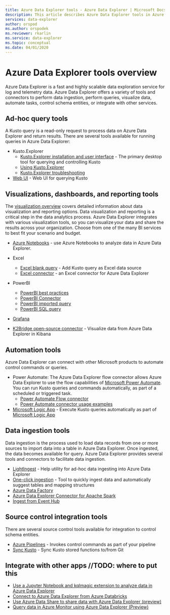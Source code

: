 ```yaml
---
title: Azure Data Explorer tools - Azure Data Explorer | Microsoft Docs
description: This article describes Azure Data Explorer tools in Azure Data Explorer.
services: data-explorer
author: orspod
ms.author: orspodek
ms.reviewer: rkarlin
ms.service: data-explorer
ms.topic: conceptual
ms.date: 04/01/2020
---
```

# Azure Data Explorer tools overview

Azure Data Explorer is a fast and highly scalable data exploration service for log and telemetry data. Azure Data Explorer offers a variety of tools and connectors to perform data ingestion, perform queries, visualize data, automate tasks, control schema entities, or integrate with other services.

## Ad-hoc query tools

A Kusto query is a read-only request to process data on Azure Data Explorer and return results. There are several tools available for running queries in Azure Data Explorer:

* Kusto.Explorer
   * [Kusto.Explorer installation and user interface](./kusto-explorer.md) - The primary desktop tool for querying and controlling Kusto
   * [Using Kusto.Explorer](./kusto-explorer-using.md)
   * [Kusto.Explorer troubleshooting](kusto-explorer-troubleshooting.md)
* [Web UI](../../web-query-data.md) - Web UI for querying Kusto

## Visualizations, dashboards, and reporting tools

The [visualization overview](../../viz-overview.md) covers detailed information about data visualization and reporting options. Data visualization and reporting is a critical step in the data analytics process.  Azure Data Explorer integrates with various visualization tools, so you can visualize your data and share the results across your organization. Choose from one of the many BI services to best fit your scenario and budget.

* [Azure Notebooks](../../azure-notebooks.md) - use Azure Notebooks to analyze data in Azure Data Explorer.
* Excel
    * [Excel blank query](../../excel-blank-query.md) - Add Kusto query as Excel data source
    * [Excel connector](../../excel-connector.md) - an Excel connector for Azure Data Explorer 

* PowerBI
   * [PowerBI best practices](../../power-bi-best-practices.md)
   * [PowerBI Connector](../../power-bi-connector.md)
   * [PowerBI imported query](../../power-bi-imported-query.md) 
   * [PowerBI SQL query](../../power-bi-sql-query.md)

* [Grafana](../../grafana.md)
* [K2Bridge open-source connector](../../k2bridge.md) - Visualize data from Azure Data Explorer in Kibana

## Automation tools

Azure Data Explorer can connect with other Microsoft products to automate control commands or queries.

* Power Automate: The Azure Data Explorer flow connector allows Azure Data Explorer to use the flow capabilities of [Microsoft Power Automate](https://flow.microsoft.com/). You can run Kusto queries and commands automatically, as part of a scheduled or triggered task.
    * [Power Automate Flow connector](../../flow.md)
    * [Power Automate connector usage examples](../../flow-usage.md)
* [Microsoft Logic App](./logicapps.md) - Execute Kusto queries automatically as part of [Microsoft Logic App](https://docs.microsoft.com/azure/logic-apps/logic-apps-what-are-logic-apps)

## Data ingestion tools

Data ingestion is the process used to load data records from one or more sources to import data into a table in Azure Data Explorer. Once ingested, the data becomes available for query. Azure Data Explorer provides several tools and connectors to facilitate data ingestion. 

* [LightIngest](../../lightingest.md) - Help utility for ad-hoc data ingesting into Azure Data Explorer
* [One-click ingestion](../../ingest-data-one-click.md) - Tool to quickly ingest data and automatically suggest tables and mapping structures
* [Azure Data Factory](azure-data-factory.md)
* [Azure Data Explorer Connector for Apache Spark](../../spark-connector.md)
* [Ingest from Event Hub](../management/data-ingestion/eventhub.md)

## Source control integration tools

There are several source control tools available for integration to control schema entities.

* [Azure Pipelines](../../devops.md) - Invokes control commands as part of your pipeline
* [Sync Kusto](./synckusto.md) - Sync Kusto stored functions to/from Git

## Integrate with other apps //TODO: where to put this

* [Use a Jupyter Notebook and kqlmagic extension to analyze data in Azure Data Explorer](../../kqlmagic.md)
* [Connect to Azure Data Explorer from Azure Databricks](../../connect-from-databricks.md)
* [Use Azure Data Share to share data with Azure Data Explorer (preview)](../../data-share.md)
* [Query data in Azure Monitor using Azure Data Explorer (Preview)](../../query-monitor-data.md)

